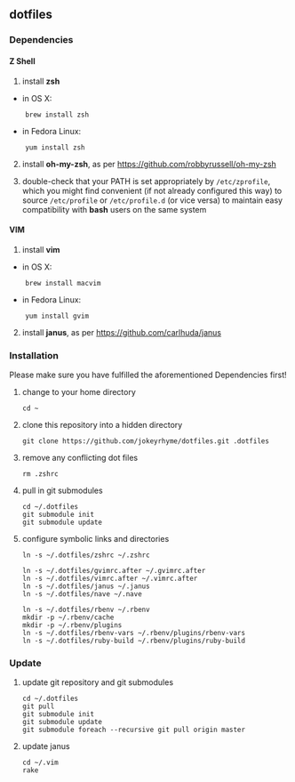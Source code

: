 ## dotfiles

### Dependencies

#### Z Shell

1. install **zsh**

  * in OS X:

```
    brew install zsh
```

  * in Fedora Linux:

```
    yum install zsh
```

2. install **oh-my-zsh**, as per https://github.com/robbyrussell/oh-my-zsh

3. double-check that your PATH is set appropriately by `/etc/zprofile`, which you might find convenient (if not
already configured this way) to source `/etc/profile` or `/etc/profile.d` (or vice versa) to maintain easy
compatibility with **bash** users on the same system


#### VIM

1. install **vim**

  * in OS X:

```
    brew install macvim
```

* in Fedora Linux:

```
    yum install gvim
```

2. install **janus**, as per https://github.com/carlhuda/janus

### Installation

Please make sure you have fulfilled the aforementioned Dependencies
first!

1. change to your home directory

    ```
    cd ~
    ```

2. clone this repository into a hidden directory

    ```
    git clone https://github.com/jokeyrhyme/dotfiles.git .dotfiles
    ```

3. remove any conflicting dot files

    ```
    rm .zshrc
    ```

4. pull in git submodules

    ```
    cd ~/.dotfiles
    git submodule init
    git submodule update
    ```
    
5. configure symbolic links and directories

    ```
    ln -s ~/.dotfiles/zshrc ~/.zshrc
    
    ln -s ~/.dotfiles/gvimrc.after ~/.gvimrc.after
    ln -s ~/.dotfiles/vimrc.after ~/.vimrc.after
    ln -s ~/.dotfiles/janus ~/.janus
    ln -s ~/.dotfiles/nave ~/.nave
    
    ln -s ~/.dotfiles/rbenv ~/.rbenv
    mkdir -p ~/.rbenv/cache
    mkdir -p ~/.rbenv/plugins
    ln -s ~/.dotfiles/rbenv-vars ~/.rbenv/plugins/rbenv-vars
    ln -s ~/.dotfiles/ruby-build ~/.rbenv/plugins/ruby-build
    ```


### Update

1. update git repository and git submodules

    ```
    cd ~/.dotfiles
    git pull
    git submodule init
    git submodule update
    git submodule foreach --recursive git pull origin master
    ```
    
2. update janus

    ```
    cd ~/.vim
    rake
    ```
